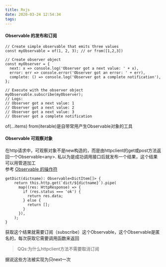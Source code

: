 ```yaml
---
title: Rxjs
date: 2020-03-24 12:54:34
tags:
---
```

#### Observable 的发布和订阅
```
// Create simple observable that emits three values
const myObservable = of(1, 2, 3); // or from([1,2,3])

// Create observer object
const myObserver = {
  next: x => console.log('Observer got a next value: ' + x),
  error: err => console.error('Observer got an error: ' + err),
  complete: () => console.log('Observer got a complete notification'),
};

// Execute with the observer object
myObservable.subscribe(myObserver);
// Logs:
// Observer got a next value: 1
// Observer got a next value: 2
// Observer got a next value: 3
// Observer got a complete notification
```
of(...items) from(iterable)是自带常用产生Observable对象的工具
#### Observable 可观察对象
在http请求中，可观察对象不是new构造的，而是由httpclient的get或post方法返回一个Observable\<any\>. 私以为是成功调用接口后就发布一个结果，这个结果可以用管道加工<br>
参考 [Observable 的操作符](https://cn.rx.js.org/manual/overview.html#h16)
```
getDict(dictname): Observable<DictItem[]> {
    return this.http.get(`dict/${dictname}`).pipe(
      map((res: HttpResponse) => {
        if (res.status === 'ok') {
          return res.data;
        } else {
          return [];
        }
      }),
    );
}
```
获取这个结果就需要订阅（subscribe）这个Observable，这个Observable是匿名的，每次获取它需要调用函数来返回 

> QQs:为什么httpclient方法不需要取消订阅

据说这些方法被实现为只next一次 